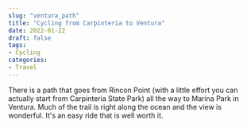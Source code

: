 ```yaml
---
slug: "ventura_path"
title: "Cycling from Carpinteria to Ventura"
date: 2022-01-22
draft: false
tags:
- Cycling
categories:
- Travel
---
```


There is a path that goes from Rincon Point (with a little effort you can actually start from
Carpinteria State Park) all the way to Marina Park in Ventura. Much of the trail is right along 
the ocean and the view is wonderful. It's an easy ride that is well worth it.
